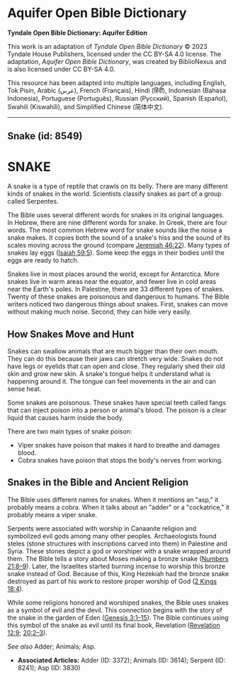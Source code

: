 # Aquifer Open Bible Dictionary

**Tyndale Open Bible Dictionary: Aquifer Edition**

This work is an adaptation of *Tyndale Open Bible Dictionary* © 2023 Tyndale House Publishers, licensed under the CC BY\-SA 4\.0 license. The adaptation, *Aquifer Open Bible Dictionary*, was created by BiblioNexus and is also licensed under CC BY\-SA 4\.0\.

This resource has been adapted into multiple languages, including English, Tok Pisin, Arabic (عربي), French (Français), Hindi (हिंदी), Indonesian (Bahasa Indonesia), Portuguese (Português), Russian (Русский), Spanish (Español), Swahili (Kiswahili), and Simplified Chinese (简体中文).



--------------------------------

## Snake (id: 8549)

SNAKE
=====

A snake is a type of reptile that crawls on its belly. There are many different kinds of snakes in the world. Scientists classify snakes as part of a group called Serpentes.

The Bible uses several different words for snakes in its original languages. In Hebrew, there are nine different words for snake. In Greek, there are four words. The most common Hebrew word for snake sounds like the noise a snake makes. It copies both the sound of a snake's hiss and the sound of its scales moving across the ground (compare [Jeremiah 46:22](https://ref.ly/Jer46:22)). Many types of snakes lay eggs ([Isaiah 59:5](https://ref.ly/Isa59:5)). Some keep the eggs in their bodies until the eggs are ready to hatch.

Snakes live in most places around the world, except for Antarctica. More snakes live in warm areas near the equator, and fewer live in cold areas near the Earth's poles. In Palestine, there are 33 different types of snakes. Twenty of these snakes are poisonous and dangerous to humans. The Bible writers noticed two dangerous things about snakes. First, snakes can move without making much noise. Second, they can hide very easily.

How Snakes Move and Hunt
------------------------

Snakes can swallow animals that are much bigger than their own mouth. They can do this because their jaws can stretch very wide. Snakes do not have legs or eyelids that can open and close. They regularly shed their old skin and grow new skin. A snake's tongue helps it understand what is happening around it. The tongue can feel movements in the air and can sense heat.

Some snakes are poisonous. These snakes have special teeth called fangs that can inject poison into a person or animal's blood. The poison is a clear liquid that causes harm inside the body.

There are two main types of snake poison:

* Viper snakes have poison that makes it hard to breathe and damages blood.
* Cobra snakes have poison that stops the body's nerves from working.

Snakes in the Bible and Ancient Religion
----------------------------------------

The Bible uses different names for snakes. When it mentions an "asp," it probably means a cobra. When it talks about an "adder" or a "cockatrice," it probably means a viper snake.

Serpents were associated with worship in Canaanite religion and symbolized evil gods among many other peoples. Archaeologists found steles (stone structures with inscriptions carved into them) in Palestine and Syria. These stones depict a god or worshiper with a snake wrapped around them. The Bible tells a story about Moses making a bronze snake ([Numbers 21:8–9](https://ref.ly/Num21:8-Num21:9)). Later, the Israelites started burning incense to worship this bronze snake instead of God. Because of this, King Hezekiah had the bronze snake destroyed as part of his work to restore proper worship of God ([2 Kings 18:4](https://ref.ly/2Kgs18:4)).

While some religions honored and worshiped snakes, the Bible uses snakes as a symbol of evil and the devil. This connection begins with the story of the snake in the garden of Eden ([Genesis 3:1–15](https://ref.ly/Gen3:1-Gen3:15)). The Bible continues using this symbol of the snake as evil until its final book, Revelation ([Revelation 12:9](https://ref.ly/Rev12:9); [20:2–3](https://ref.ly/Rev20:2-Rev20:3)).

*See also* Adder; Animals; Asp.

* **Associated Articles:** Adder (ID: 3372); Animals (ID: 3614); Serpent (ID: 8241); Asp (ID: 3830)

